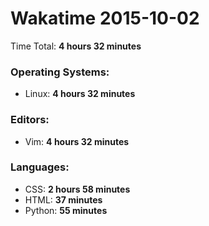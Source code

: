 # Wakatime 2015-10-02

Time Total: **4 hours 32 minutes**

### Operating Systems:
- Linux: **4 hours 32 minutes** 

### Editors:
- Vim: **4 hours 32 minutes** 

### Languages:
- CSS: **2 hours 58 minutes** 
- HTML: **37 minutes** 
- Python: **55 minutes** 


